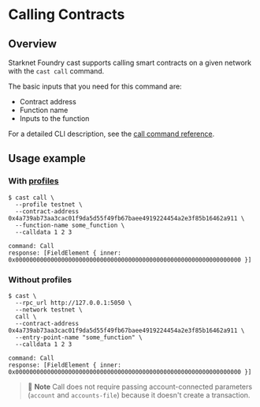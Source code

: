 # Calling Contracts

## Overview

Starknet Foundry cast supports calling smart contracts on a given network with the `cast call` command.

The basic inputs that you need for this command are:

- Contract address
- Function name
- Inputs to the function

For a detailed CLI description, see the [call command reference](../appendix/cast/call.md).

## Usage example

### With [profiles](../projects/configuration.md#Cast)

```shell
$ cast call \
  --profile testnet \
  --contract-address 0x4a739ab73aa3cac01f9da5d55f49fb67baee4919224454a2e3f85b16462a911 \
  --function-name some_function \
  --calldata 1 2 3
  
command: Call
response: [FieldElement { inner: 0x0000000000000000000000000000000000000000000000000000000000000000 }]
```

### Without profiles

```shell
$ cast \
  --rpc_url http://127.0.0.1:5050 \
  --network testnet \
  call \
  --contract-address 0x4a739ab73aa3cac01f9da5d55f49fb67baee4919224454a2e3f85b16462a911 \
  --entry-point-name "some_function" \
  --calldata 1 2 3

command: Call
response: [FieldElement { inner: 0x0000000000000000000000000000000000000000000000000000000000000000 }]
```

> 📝 **Note**
> Call does not require passing account-connected parameters (`account` and `accounts-file`) because it doesn't create a transaction.
